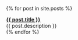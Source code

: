 <ul style="list-style-type: none; padding: 0px;">
{% for post in site.posts %}
  <li style='margin-top: 1em;'>
  <div><b><a href="{{ post.url | absolute_url }}">{{ post.title }}</a></b></div>
  <!--<div><i>{{ post.date | date: "%A, %B %e, %Y" }}</i></div>-->
  <div>{{ post.description }}</div>
  </li>
{% endfor %}
</ul>